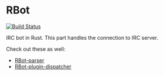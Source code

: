 # RBot

[![Build Status](https://travis-ci.org/Detegr/RBot.svg?branch=master)](https://travis-ci.org/Detegr/RBot)

IRC bot in Rust. This part handles the connection to IRC server.

Check out these as well:
* [RBot-parser](https://github.com/Detegr/RBot-parser)
* [RBot-plugin-dispatcher](https://github.com/Detegr/RBot-plugin-dispatcher)

